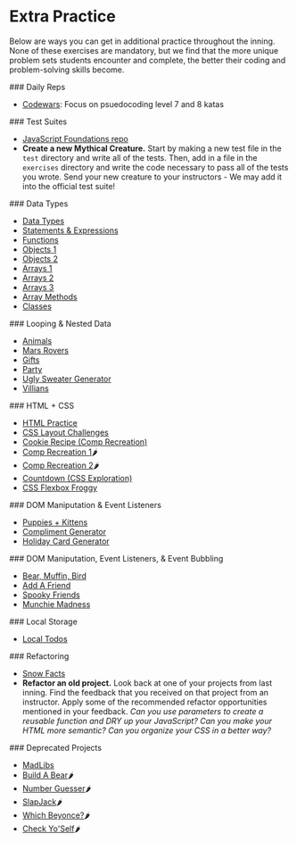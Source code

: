 # Extra Practice

Below are ways you can get in additional practice throughout the inning. None of these exercises are mandatory, but we find that the more unique problem sets students encounter and complete, the better their coding and problem-solving skills become.

<section class="answer">
### Daily Reps

* [Codewars](https://www.codewars.com/): Focus on psuedocoding level 7 and 8 katas
</section>

<section class="answer">
### Test Suites

* [JavaScript Foundations repo](https://github.com/turingschool-examples/javascript-foundations)
* **Create a new Mythical Creature.** Start by making a new test file in the `test` directory and write all of the tests. Then, add in a file in the `exercises` directory and write the code necessary to pass all of the tests you wrote. Send your new creature to your instructors - We may add it into the official test suite!
</section>

<section class="answer">
### Data Types

* [Data Types](https://repl.it/@letakeane/01-datatypes)
* [Statements & Expressions](https://repl.it/@letakeane/15-statements-expressions)
* [Functions](https://repl.it/@eric_turing/Functions-Workshop)
* [Objects 1](https://frontend.turing.io/lessons/module-1/objects-review.html)
* [Objects 2](https://repl.it/@letakeane/02-objects)
* [Arrays 1](https://gist.github.com/ameseee/b818a24a4b06cdd2c14b88ad146ea508)
* [Arrays 2](https://repl.it/@letakeane/03-arrays)
* [Arrays 3](https://repl.it/@sertmer/ArrayPractice)
* [Array Methods](https://repl.it/@letakeane/02-array-methods)
* [Classes](https://repl.it/@letakeane/03-classes)
</section>

<section class="answer">
### Looping & Nested Data

* [Animals](https://repl.it/@letakeane/01-for-loops)
* [Mars Rovers](https://repl.it/@letakeane/04-spicy)
* [Gifts](https://repl.it/@HannahHudson1/AdventDay1#index.js)
* [Party](https://repl.it/@HannahHudson1/Advent5#index.js)
* [Ugly Sweater Generator](https://repl.it/@HannahHudson1/Advent8)
* [Villians](https://repl.it/@letakeane/05-spicy)
</section>

<section class="answer">
### HTML + CSS

* [HTML Practice](https://github.com/turingschool-examples/html-warmup-challenges)
* [CSS Layout Challenges](https://github.com/turingschool-examples/css-layout-challenges)
* [Cookie Recipe (Comp Recreation)](https://github.com/turingschool-examples/cookie-comp)
* [Comp Recreation 1](https://frontend.turing.io/projects/module-1/m1-static-comp.html)🌶
* [Comp Recreation 2](https://frontend.turing.io/projects/module-1/m1-static-comp-2.html)🌶
* [Countdown (CSS Exploration)](https://codepen.io/hannahhch/pen/mdEYqjX)
* [CSS Flexbox Froggy](https://flexboxfroggy.com/)
</section>

<section class="answer">
### DOM Maniputation & Event Listeners

* [Puppies + Kittens](https://gist.github.com/kaylaewood/0d5621f9b4cb1c5a0d4da7a0405c8890)
* [Compliment Generator](https://repl.it/@kaylaewood/04-DOM-manipulation-2#script.js)
* [Holiday Card Generator](https://codepen.io/hannahhch/pen/OJXGpxJ)
</section>

<section class="answer">
### DOM Maniputation, Event Listeners, & Event Bubbling

* [Bear, Muffin, Bird](https://github.com/turingschool/bear-muffin-bird)
* [Add A Friend](https://codepen.io/ameseee/pen/mdbmBmq?editors=1010)
* [Spooky Friends](https://codepen.io/kaylaewood/pen/jOrzYWM)
* [Munchie Madness](https://codepen.io/eric_turing/pen/GRKEeEY)
</section>

<section class="answer">
### Local Storage

* [Local Todos](https://github.com/turingschool-examples/local-todos)
</section>

<section class="answer">
### Refactoring

* [Snow Facts](https://codepen.io/hannahhch/pen/QWEPeKb)
* **Refactor an old project.** Look back at one of your projects from last inning. Find the feedback that you received on that project from an instructor. Apply some of the recommended refactor opportunities mentioned in your feedback. *Can you use parameters to create a reusable function and DRY up your JavaScript? Can you make your HTML more semantic? Can you organize your CSS in a better way?*
</section>

<section class="answer">
### Deprecated Projects

* [MadLibs](https://github.com/turingschool-examples/winter-mad-libs)
* [Build A Bear](https://frontend.turing.io/projects/module-1/build-a-bear-group.html)🌶
* [Number Guesser](https://frontend.turing.io/projects/module-1/number-guesser-pair.html)🌶
* [SlapJack](https://frontend.turing.io/projects/module-1/slapjack.html)🌶
* [Which Beyonce?](https://frontend.turing.io/projects/module-1/which-beyonce-solo.html)🌶
* [Check Yo'Self](https://frontend.turing.io/projects/module-1/check-yo-self-solo.html)🌶
</section>
